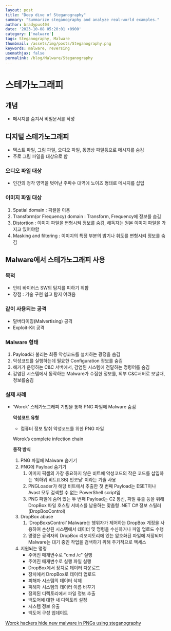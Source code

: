 ```yaml
---
layout: post
title: "Deep dive of Steganography"
summary: "Summarize steganography and analyze real-world examples."
author: bradypus404
date: '2023-10-08 05:20:01 +0900'
category: ['malware']
tags: Steganography, Malware
thumbnail: /assets/img/posts/Steganography.png
keywords: malware, reversing
usemathjax: false
permalink: /blog/Malware/Steganography
---
```


# 스테가노그래피

## 개념

- 메시지를 숨겨서 비밀문서를 작성

## 디지털 스테가노그래피

- 텍스트 파일, 그림 파일, 오디오 파일, 동영상 파일등으로 메시지를 숨김
- 주로 그림 파일을 대상으로 함

### 오디오 파일 대상

- 인간의 청각 영역을 벗어난 주파수 대역에 노이즈 형태로 메시지를 삽입

### 이미지 파일 대상

1. Spatial domain : 픽셀을 이용
2. Transform(or Frequency) domain : Transform, Frequency에 정보를 숨김
3. Distortion : 이미지 파일을 변형시켜 정보를 숨김, 해독자는 원본 이미지 파일을 가지고 있어야함
4. Masking and filtering : 이미지의 특정 부분의 밝기나 휘도를 변형시켜 정보를 숨김

## Malware에서 스테가노그래피 사용

### 목적

- 안티 바이러스 SW의 탐지를 피하기 위함
- 장점 : 기술 구현 쉽고 탐지 어려움

### 같이 사용되는 공격

- 말버타이징(Malvertising) 공격
- Exploit-Kit 공격

### Malware 형태

1. Payload라 불리는 최종 악성코드를 설치하는 광정을 숨김
2. 악성코드를 실행하는데 필요한 Configuration 정보를 숨김
3. 해커가 운영하는 C&C 서버에서, 감염된 시스템에 전달하는 명령어를 숨김
4. 감염된 시스템에서 동작하는 Malware가 수집한 정보를, 외부 C&C서버로 보낼때, 정보를숨김

### 실제 사례

- ‘Worok’ 스테가노그래피 기법을 통해 PNG 파일에 Malware 숨김
    
    **악성코드 유형**
    
    - 컴퓨터 정보 탈취 악성코드를 위한 PNG 파일
    
    Worok’s complete infection chain
    
    **동작 방식**
    
    1. PNG 파일에 Malware 숨기기
    2. PNG에 Payload 숨기기
        1. 이미지 픽셀의 가장 중요하지 않은 비트에 악성코드의 작은 코드를 삽입하는 ‘최하위 비트(LSB) 인코딩’ 이라는 기술 사용
        2. PNGLoader가 해당 비트에서 추출한 첫 번째 Payload는 ESET이나 Avast 모두 검색할 수 없는 PowerShell script임
        3. PNG 파일에 숨어 있는 두 번째 Payload는 C2 통신, 파일 유출 등을 위해 DropBox 파일 호스팅 서비스를 남용하는 맞춤형 .NET C# 정보 스틸러(DropBoxControl)
    3. DropBox abuse
        1. ‘DropBoxsControl’ Malware는 행위자가 제어하는 DropBox 계정을 사용하여 손상된 시스템에서 데이터 및 명령을 수신하거나 파일 업로드 수행
        2. 명령은 공격자의 DropBox 리포지토리에 있는 암호화된 파일에 저장되며 Malware는 대기 중인 작업을 검색하기 위해 주기적으로 액세스
    4. 지원되는 명령
        - 주어진 매개변수로 "cmd /c" 실행
        - 주어진 매개변수로 실행 파일 실행
        - DropBox에서 장치로 데이터 다운로드
        - 장치에서 DropBox로 데이터 업로드
        - 피해자 시스템의 데이터 삭제
        - 피해자 시스템의 데이터 이름 바꾸기
        - 정의된 디렉토리에서 파일 정보 추출
        - 백도어에 대한 새 디렉토리 설정
        - 시스템 정보 유출
        - 백도어 구성 업데이트 

[Worok hackers hide new malware in PNGs using steganography](https://www.bleepingcomputer.com/news/security/worok-hackers-hide-new-malware-in-pngs-using-steganography/)